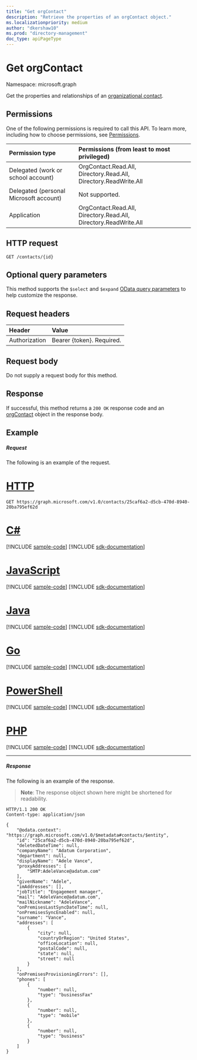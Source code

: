 ```yaml
---
title: "Get orgContact"
description: "Retrieve the properties of an orgContact object."
ms.localizationpriority: medium
author: "dkershaw10"
ms.prod: "directory-management"
doc_type: apiPageType
---
```


# Get orgContact

Namespace: microsoft.graph

Get the properties and relationships of an [organizational contact](../resources/orgcontact.md).

## Permissions
One of the following permissions is required to call this API. To learn more, including how to choose permissions, see [Permissions](/graph/permissions-reference).

|Permission type      | Permissions (from least to most privileged)              |
|:--------------------|:---------------------------------------------------------|
|Delegated (work or school account) | OrgContact.Read.All, Directory.Read.All, Directory.ReadWrite.All    |
|Delegated (personal Microsoft account) | Not supported.    |
|Application | OrgContact.Read.All, Directory.Read.All, Directory.ReadWrite.All |

## HTTP request
<!-- { "blockType": "ignored" } -->
```http
GET /contacts/{id}
```
## Optional query parameters
This method supports the `$select` and `$expand` [OData query parameters](/graph/query-parameters) to help customize the response.

## Request headers
| Header       | Value |
|:-----------|:----------|
| Authorization  | Bearer {token}. Required. |

## Request body
Do not supply a request body for this method.

## Response

If successful, this method returns a `200 OK` response code and an [orgContact](../resources/orgcontact.md) object in the response body.
## Example
##### Request
The following is an example of the request.


# [HTTP](#tab/http)
<!-- {
  "blockType": "request",
  "name": "get_orgcontact"
}-->
```msgraph-interactive
GET https://graph.microsoft.com/v1.0/contacts/25caf6a2-d5cb-470d-8940-20ba795ef62d
```

# [C#](#tab/csharp)
[!INCLUDE [sample-code](../includes/snippets/csharp/get-orgcontact-csharp-snippets.md)]
[!INCLUDE [sdk-documentation](../includes/snippets/snippets-sdk-documentation-link.md)]

# [JavaScript](#tab/javascript)
[!INCLUDE [sample-code](../includes/snippets/javascript/get-orgcontact-javascript-snippets.md)]
[!INCLUDE [sdk-documentation](../includes/snippets/snippets-sdk-documentation-link.md)]

# [Java](#tab/java)
[!INCLUDE [sample-code](../includes/snippets/java/get-orgcontact-java-snippets.md)]
[!INCLUDE [sdk-documentation](../includes/snippets/snippets-sdk-documentation-link.md)]

# [Go](#tab/go)
[!INCLUDE [sample-code](../includes/snippets/go/get-orgcontact-go-snippets.md)]
[!INCLUDE [sdk-documentation](../includes/snippets/snippets-sdk-documentation-link.md)]

# [PowerShell](#tab/powershell)
[!INCLUDE [sample-code](../includes/snippets/powershell/get-orgcontact-powershell-snippets.md)]
[!INCLUDE [sdk-documentation](../includes/snippets/snippets-sdk-documentation-link.md)]

# [PHP](#tab/php)
[!INCLUDE [sample-code](../includes/snippets/php/get-orgcontact-php-snippets.md)]
[!INCLUDE [sdk-documentation](../includes/snippets/snippets-sdk-documentation-link.md)]

---


##### Response
The following is an example of the response.
>**Note**: The response object shown here might be shortened for readability. 
<!-- {
  "blockType": "response",
  "truncated": true,
  "@odata.type": "microsoft.graph.orgcontact"
} -->
```http
HTTP/1.1 200 OK
Content-type: application/json

{
    "@odata.context": "https://graph.microsoft.com/v1.0/$metadata#contacts/$entity",
    "id": "25caf6a2-d5cb-470d-8940-20ba795ef62d",
    "deletedDateTime": null,
    "companyName": "Adatum Corporation",
    "department": null,
    "displayName": "Adele Vance",
    "proxyAddresses": [
        "SMTP:AdeleVance@adatum.com"
    ],
    "givenName": "Adele",
    "imAddresses": [],
    "jobTitle": "Engagement manager",
    "mail": "AdeleVance@adatum.com",
    "mailNickname": "AdeleVance",
    "onPremisesLastSyncDateTime": null,
    "onPremisesSyncEnabled": null,
    "surname": "Vance",
    "addresses": [
        {
            "city": null,
            "countryOrRegion": "United States",
            "officeLocation": null,
            "postalCode": null,
            "state": null,
            "street": null
        }
    ],
    "onPremisesProvisioningErrors": [],
    "phones": [
        {
            "number": null,
            "type": "businessFax"
        },
        {
            "number": null,
            "type": "mobile"
        },
        {
            "number": null,
            "type": "business"
        }
    ]
}
```

<!-- uuid: 8fcb5dbc-d5aa-4681-8e31-b001d5168d79
2015-10-25 14:57:30 UTC -->
<!--
{
  "type": "#page.annotation",
  "description": "Get orgContact",
  "keywords": "",
  "section": "documentation",
  "tocPath": "",
  "suppressions": [
  ]
}
-->

